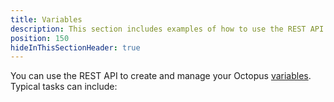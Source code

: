 ```yaml
---
title: Variables
description: This section includes examples of how to use the REST API to create and manage variables in Octopus.
position: 150
hideInThisSectionHeader: true
---
```

You can use the REST API to create and manage your Octopus [variables](/docs/projects/variables/index.md). Typical tasks can include:
